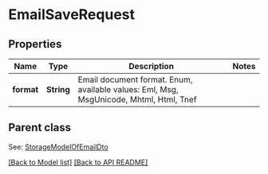 
# EmailSaveRequest
## Properties
Name | Type | Description | Notes
------------ | ------------- | ------------- | -------------
**format** | **String** | Email document format. Enum, available values: Eml, Msg, MsgUnicode, Mhtml, Html, Tnef | 


## Parent class

See: [StorageModelOfEmailDto](StorageModelOfEmailDto.md)

[[Back to Model list]](Models.md) [[Back to API README]](README.md)

